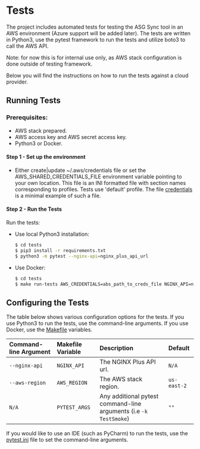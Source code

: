 # Tests

The project includes automated tests for testing the ASG Sync tool in an AWS environment (Azure support will be added later). The tests are written in Python3, use the pytest framework to run the tests and utilize boto3 to call the AWS API.

Note: for now this is for internal use only, as AWS stack configuration is done outside of testing framework.

Below you will find the instructions on how to run the tests against a cloud provider.

## Running Tests

### Prerequisites:

* AWS stack prepared.
* AWS access key and AWS secret access key.
* Python3 or Docker.

#### Step 1 - Set up the environment

* Either create|update ~/.aws/credentials file or set the AWS_SHARED_CREDENTIALS_FILE environment variable pointing to your own location. This file is an INI formatted file with section names corresponding to profiles. Tests use 'default' profile. The file [credentials](data/credentials) is a minimal example of such a file.

#### Step 2 - Run the Tests

Run the tests:
* Use local Python3 installation:
    ```bash
    $ cd tests
    $ pip3 install -r requirements.txt
    $ python3 -m pytest --nginx-api=nginx_plus_api_url
    ```
* Use Docker:
    ```bash
    $ cd tests
    $ make run-tests AWS_CREDENTIALS=abs_path_to_creds_file NGINX_API=nginx_plus_api_url
    ```

## Configuring the Tests

The table below shows various configuration options for the tests. If you use Python3 to run the tests, use the command-line arguments. If you use Docker, use the [Makefile](Makefile) variables.


| Command-line Argument | Makefile Variable | Description | Default |
| :----------------------- | :------------ | :------------ | :----------------------- |
| `--nginx-api` | `NGINX_API` | The NGINX Plus API url. | `N/A` |
| `--aws-region` | `AWS_REGION` | The AWS stack region. | `us-east-2` |
| `N/A` | `PYTEST_ARGS` | Any additional pytest command-line arguments (i.e `-k TestSmoke`) | `""` |

If you would like to use an IDE (such as PyCharm) to run the tests, use the [pytest.ini](pytest.ini) file to set the command-line arguments.
